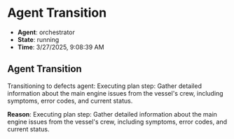 # Agent Transition

- **Agent**: orchestrator
- **State**: running
- **Time**: 3/27/2025, 9:08:39 AM

## Agent Transition

Transitioning to defects agent: Executing plan step: Gather detailed information about the main engine issues from the vessel's crew, including symptoms, error codes, and current status.

**Reason**: Executing plan step: Gather detailed information about the main engine issues from the vessel's crew, including symptoms, error codes, and current status.

